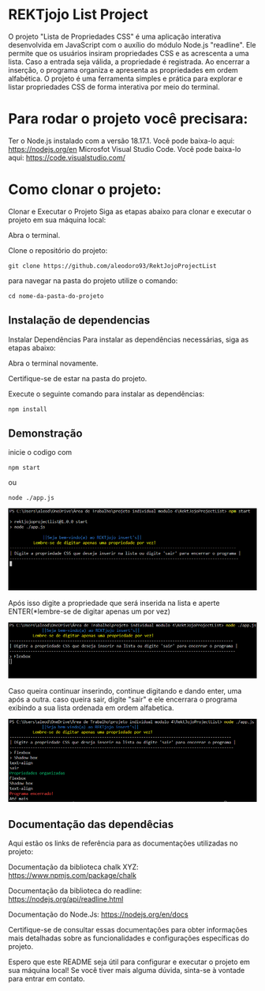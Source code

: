 
# REKTjojo List Project

O projeto "Lista de Propriedades CSS" é uma aplicação interativa desenvolvida em JavaScript com o auxílio do módulo Node.js "readline". Ele permite que os usuários insiram propriedades CSS e as acrescenta a uma lista. Caso a entrada seja válida, a propriedade é registrada. Ao encerrar a inserção, o programa organiza e apresenta as propriedades em ordem alfabética. O projeto é uma ferramenta simples e prática para explorar e listar propriedades CSS de forma interativa por meio do terminal.
 


# Para rodar o projeto você precisara:
Ter o Node.js instalado com a versão 18.17.1.  Você pode baixa-lo aqui: https://nodejs.org/en
Microsfot Visual Studio Code.  Você pode baixa-lo aqui: https://code.visualstudio.com/


 


# Como clonar o projeto:

Clonar e Executar o Projeto
Siga as etapas abaixo para clonar e executar o projeto em sua máquina local:

Abra o terminal.

Clone o repositório do projeto:

```
git clone https://github.com/aleodoro93/RektJojoProjectList
```

para navegar na pasta do projeto utilize o comando:
```
cd nome-da-pasta-do-projeto
```




## Instalação de dependencias

Instalar Dependências
Para instalar as dependências necessárias, siga as etapas abaixo:

Abra o terminal novamente.

Certifique-se de estar na pasta do projeto.

Execute o seguinte comando para instalar as dependências:
```
npm install
```




## Demonstração

inicie o codigo com 
```
npm start
``` 
ou
 ```
 node ./app.js
```

![exemplo 1](./src/img/print%201.png)

Após isso digite a propriedade que será inserida na lista e aperte ENTER(*lembre-se de digitar apenas um por vez)


![exemplo 1](./src/img/print%202.png)

Caso queira continuar inserindo, continue digitando e dando enter, uma após a outra.
caso queira sair, digite "sair" e ele encerrara o programa exibindo a sua lista ordenada em ordem alfabetica.

![exemplo 1](./src/img/print%203.png)


## Documentação das dependêcias

Aqui estão os links de referência para as documentações utilizadas no projeto:

Documentação da biblioteca chalk XYZ: https://www.npmjs.com/package/chalk

Documentação  da biblioteca do readline: https://nodejs.org/api/readline.html

Documentação do Node.Js: https://nodejs.org/en/docs

Certifique-se de consultar essas documentações para obter informações mais detalhadas sobre as funcionalidades e configurações específicas do projeto.



Espero que este README seja útil para configurar e executar o projeto em sua máquina local! Se você tiver mais alguma dúvida, sinta-se à vontade para entrar em contato.
    
